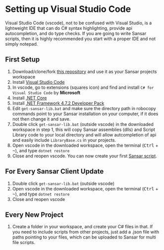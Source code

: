 # Setting up Visual Studio Code

Visual Studio Code (vscode), not to be confused with Visual Studio, is a lightweight IDE that can do C# syntax highlighting, provide api autocompletion, and do type checks. If you are going to write Sansar scripts, then it is highly recommended you start with a proper IDE and not simply notepad.

## First Setup
1. Download/clone/fork [this repository](https://github.com/darwinrecreant/sansar-scripting-guide) and use it as your Sansar projects workspace
2. Install [Visual Studio Code](https://code.visualstudio.com/)
3. In vscode, go to extensions (squares icon) and find and install `C# for Visual Studio Code` by **Microsoft**
4. Install [.NET Core](https://www.microsoft.com/net/core)
5. Install [.NET Framework 4.7.2 Developer Pack](https://dotnet.microsoft.com/download/dotnet-framework/net472)
6. Edit `get-sansar-lib.bat` and make sure the directory path in robocopy commands point to your Sansar installation on your computer, if it does not then change it and save.
7. Double click `get-sansar-lib.bat` (outside vscode) in the downloaded workspace in step 1, this will copy Sansar assemblies (dlls) and Script Library code to your local directory and will allow autcompletion of api and easily include `LibraryBase.cs` in your projects.
8. Open vscode in the downloaded workspace, open the terminal (<kbd>Ctrl</kbd> + <kbd>~</kbd>), and type `dotnet restore`
9. Close and reopen vscode. You can now create your first [Sansar script](sansar-scripts.md).

## For Every Sansar Client Update
1. Double click `get-sansar-lib.bat` (outside vscode)
2. Open vscode in the downloaded workspace, open the terminal (<kbd>Ctrl</kbd> + <kbd>~</kbd>), and type `dotnet restore`
3. Close and reopen vscode

## Every New Project
1. Create a folder in your workspace, and create your C# files in that. If you need to include scripts from other projects, just add a .json file with paths pointing to your files, which can be uploaded to Sansar for multi file scripts.